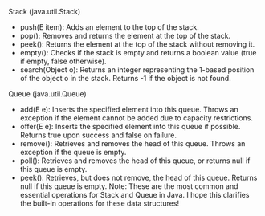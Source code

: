 Stack (java.util.Stack)
 * push(E item): Adds an element to the top of the stack.
 * pop(): Removes and returns the element at the top of the stack.
 * peek(): Returns the element at the top of the stack without removing it.
 * empty(): Checks if the stack is empty and returns a boolean value (true if empty, false otherwise).
 * search(Object o): Returns an integer representing the 1-based position of the object o in the stack. Returns -1 if the object is not found.


Queue (java.util.Queue)
 * add(E e): Inserts the specified element into this queue. Throws an exception if the element cannot be added due to capacity restrictions.
 * offer(E e): Inserts the specified element into this queue if possible. Returns true upon success and false on failure.
 * remove(): Retrieves and removes the head of this queue. Throws an exception if the queue is empty.
 * poll(): Retrieves and removes the head of this queue, or returns null if this queue is empty.
 * peek(): Retrieves, but does not remove, the head of this queue. Returns null if this queue is empty.
Note: These are the most common and essential operations for Stack and Queue in Java.
I hope this clarifies the built-in operations for these data structures!
